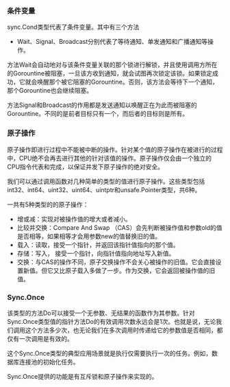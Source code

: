 ### 条件变量

sync.Cond类型代表了条件变量。其中有三个方法

* Wait、Signal、Broadcast分别代表了等待通知、单发通知和广播通知等操作。

方法Wait会自动地对与该条件变量关联的那个锁进行解锁，并且使用调用方所在的Gorountine被阻塞，一旦该方收到通知，就会试图再次锁定该锁。如果锁定成功，它就会唤醒那个被它阻塞的Gorountine。否则，该方法会等待下一个通知，那个Gorountine也会继续阻塞。

方法Signal和Broadcast的作用都是发送通知以唤醒正在为此而被阻塞的Gorountine。不同的是前者目标只有一个，而后者的目标则是所有。

### 原子操作

原子操作即进行过程中不能被中断的操作。针对某个值的原子操作在被进行的过程中，CPU绝不会再去进行其他的针对该值的操作。原子操作仅会由一个独立的CPU指令代表和完成，以保证并发下原子操作的绝对安全。

我们可以通过调用函数对几种简单的类型的值进行原子操作。这些类型包括int32、int64、uint32、uint64、uintptr和unsafe.Pointer类型，共6种。

一共有5种类型的的原子操作：

* 增或减：实现对被操作值的增大或者减小。
* 比较并交换：Compare And Swap （CAS）会先判断被操作值和参数old的值是否相等，如果相等才会用参数new的值替换旧的值。
* 载入：读取，接受一个指针，并返回该指针值指向的那个值。
* 存储：写入， 接受一个指针，向指针值指向地址写入新值。
* 交换：与CAS的操作不同，原子交换操作不会关心被操作的旧值。它会直接设置新值。但它又比原子载入多做了一步。作为交换，它会返回被操作值的旧值。

### Sync.Once

该类型的方法Do可以接受一个无参数、无结果的函数作为其参数。针对Sync.Once类型值的指针方法Do的有效调用次数永远会是1次。也就是说，无论我们调用这个方法多少次，也无论我们在多次调用时传递给它的参数值是否相同，都仅有一次调用是有效的。

这个Sync.Once类型的典型应用场景就是执行仅需要执行一次的任务。例如，数据库连接池的初始化任务。

Sync.Once提供的功能是有互斥锁和原子操作来实现的。



